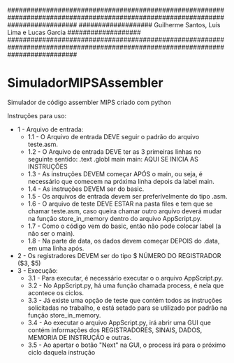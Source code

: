 ##################################################################################################################################
###################                           Guilherme Santos, Luís Lima e Lucas Garcia                       ###################
##################################################################################################################################

# SimuladorMIPSAssembler
Simulador de código assembler MIPS criado com python

Instruções para uso:

- 1 - Arquivo de entrada:
    - 1.1 - O Arquivo de entrada DEVE seguir o padrão do arquivo teste.asm.
    - 1.2 - O Arquivo de entrada DEVE ter as 3 primeiras linhas no seguinte sentido:
            .text
            .globl main
            main:
            AQUI SE INICIA AS INSTRUÇÕES
    - 1.3 - As instruções DEVEM começar APÓS o main, ou seja, é necessário que comecem na próxima linha depois da label main.
    - 1.4 - As instruções DEVEM ser do basic.
    - 1.5 - Os arquivos de entrada devem ser preferívelmente do tipo .asm.
    - 1.6 - O arquivo de teste DEVE ESTAR na pasta files e tem que se chamar teste.asm, caso queira chamar outro arquivo deverá mudar na função store_in_memory
    dentro do arquivo AppScript.py.
    - 1.7 - Como o código vem do basic, então não pode colocar label (a não ser o main).
    - 1.8 - Na parte de data, os dados devem começar DEPOIS do .data, em uma linha após.
- 2 - Os registradores DEVEM ser do tipo $ NÚMERO DO REGISTRADOR ($3, $5)
- 3 - Execução:
    - 3.1 - Para executar, é necessário executar o o arquivo AppScript.py.
    - 3.2 - No AppScript.py, há uma função chamada process, é nela que acontece os ciclos.
    - 3.3 - Já existe uma opção de teste que contém todos as instruções solicitadas no trabalho, e está setado para se utilizado por padrão na função
    store_in_memory.
    - 3.4 - Ao executar o arquivo AppScript.py, irá abrir uma GUI que contém informações dos REGISTRADORES, SINAIS, DADOS, MEMORIA DE INSTRUÇÃO e outras.
    - 3.5 - Ao apertar o botão "Next" na GUI, o process irá para o próximo ciclo daquela instrução
